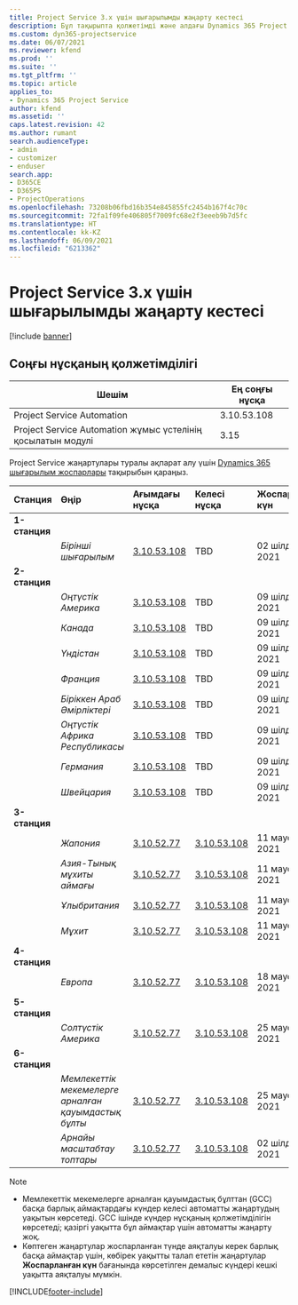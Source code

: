 ```yaml
---
title: Project Service 3.x үшін шығарылымды жаңарту кестесі
description: Бұл тақырыпта қолжетімді және алдағы Dynamics 365 Project Service Automation шығарылымдары туралы ақпарат берілген.
ms.custom: dyn365-projectservice
ms.date: 06/07/2021
ms.reviewer: kfend
ms.prod: ''
ms.suite: ''
ms.tgt_pltfrm: ''
ms.topic: article
applies_to:
- Dynamics 365 Project Service
author: kfend
ms.assetid: ''
caps.latest.revision: 42
ms.author: rumant
search.audienceType:
- admin
- customizer
- enduser
search.app:
- D365CE
- D365PS
- ProjectOperations
ms.openlocfilehash: 73208b06fbd16b354e845855fc2454b167f4c70c
ms.sourcegitcommit: 72fa1f09fe406805f7009fc68e2f3eeeb9b7d5fc
ms.translationtype: HT
ms.contentlocale: kk-KZ
ms.lasthandoff: 06/09/2021
ms.locfileid: "6213362"
---
```

# <a name="update-release-schedule-for-project-service-3x"></a>Project Service 3.x үшін шығарылымды жаңарту кестесі

[!include [banner](../includes/psa-now-project-operations.md)]

## <a name="latest-version-availability"></a>Соңғы нұсқаның қолжетімділігі

| Шешім  | Ең соңғы нұсқа |
|-------|----|
| Project Service Automation    | 3.10.53.108 |
| Project Service Automation жұмыс үстелінің қосылатын модулі                | 3.15          |

Project Service жаңартулары туралы ақпарат алу үшін [Dynamics 365 шығарылым жоспарлары](/dynamics365/release-plans/) тақырыбын қараңыз. 

| Станция  | Өңір | Ағымдағы нұсқа | Келесі нұсқа |  Жоспарланған күн
| :---   | :---   | :---   | :---   |:---   |         
|<strong>1-станция</strong> | |  |  | |
| | <i>Бірінші шығарылым</i> | [3.10.53.108](whats-new-ur-32.md) | TBD | 02 шілде, 2021
|<strong>2-станция</strong> | |  |  | |
| | <i>Оңтүстік Америка</i> | [3.10.53.108](whats-new-ur-32.md) | TBD | 09 шілде, 2021
| | <i>Канада</i> | [3.10.53.108](whats-new-ur-32.md) | TBD | 09 шілде, 2021
| | <i>Үндістан</i> | [3.10.53.108](whats-new-ur-32.md) | TBD | 09 шілде, 2021
| | <i>Франция</i> | [3.10.53.108](whats-new-ur-32.md) | TBD | 09 шілде, 2021
| | <i>Біріккен Араб Әмірліктері</i> | [3.10.53.108](whats-new-ur-32.md) | TBD | 09 шілде, 2021
| | <i>Оңтүстік Африка Республикасы</i> | [3.10.53.108](whats-new-ur-32.md) | TBD | 09 шілде, 2021
| | <i>Германия</i> | [3.10.53.108](whats-new-ur-32.md) | TBD | 09 шілде, 2021
| | <i>Швейцария</i> | [3.10.53.108](whats-new-ur-32.md) | TBD | 09 шілде, 2021
|<strong>3-станция</strong> | |  |  | |
| | <i>Жапония</i> | [3.10.52.77](whats-new-ur-31.md) | [3.10.53.108](whats-new-ur-32.md) | 11 маусым, 2021
| | <i>Азия-Тынық мұхиты аймағы</i> | [3.10.52.77](whats-new-ur-31.md) | [3.10.53.108](whats-new-ur-32.md) | 11 маусым, 2021
| | <i>Ұлыбритания</i> | [3.10.52.77](whats-new-ur-31.md) | [3.10.53.108](whats-new-ur-32.md) | 11 маусым, 2021
| | <i>Мұхит</i> | [3.10.52.77](whats-new-ur-31.md) | [3.10.53.108](whats-new-ur-32.md) | 11 маусым, 2021
|<strong>4-станция</strong> | |  |  | |
| | <i>Европа</i> | [3.10.52.77](whats-new-ur-31.md) | [3.10.53.108](whats-new-ur-32.md) | 18 маусым, 2021
|<strong>5-станция</strong> | |  |  | |
| | <i>Солтүстік Америка</i> | [3.10.52.77](whats-new-ur-31.md) | [3.10.53.108](whats-new-ur-32.md) | 25 маусым, 2021
|<strong>6-станция</strong> | |  |  | |
| | <i>Мемлекеттік мекемелерге арналған қауымдастық бұлты</i> | [3.10.52.77](whats-new-ur-31.md) | [3.10.53.108](whats-new-ur-32.md) | 25 маусым, 2021
| | <i>Арнайы масштабтау топтары</i> | [3.10.52.77](whats-new-ur-31.md) | [3.10.53.108](whats-new-ur-32.md) | 02 шілде, 2021

>[!Note]
> - Мемлекеттік мекемелерге арналған қауымдастық бұлттан (GCC) басқа барлық аймақтардағы күндер келесі автоматты жаңартудың уақытын көрсетеді. GCC ішінде күндер нұсқаның қолжетімділігін көрсетеді; қазіргі уақытта бұл аймақтар үшін автоматты жаңарту жоқ.
> - Көптеген жаңартулар жоспарланған түнде аяқталуы керек барлық басқа аймақтар үшін, көбірек уақытты талап ететін жаңартулар **Жоспарланған күн** бағанында көрсетілген демалыс күндері кешкі уақытта аяқталуы мүмкін.


[!INCLUDE[footer-include](../includes/footer-banner.md)]
